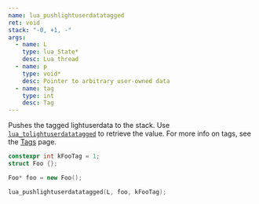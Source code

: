 ```yaml
---
name: lua_pushlightuserdatatagged
ret: void
stack: "-0, +1, -"
args:
  - name: L
    type: lua_State*
    desc: Lua thread
  - name: p
    type: void*
    desc: Pointer to arbitrary user-owned data
  - name: tag
    type: int
    desc: Tag
---
```


Pushes the tagged lightuserdata to the stack. Use [`lua_tolightuserdatatagged`](#lua_tolightuserdatatagged) to retrieve the value. For more info on tags, see the [Tags](cookbook/tags.md) page.

```cpp title="Example" hl_lines="6"
constexpr int kFooTag = 1;
struct Foo {};

Foo* foo = new Foo();

lua_pushlightuserdatatagged(L, foo, kFooTag);
```
